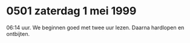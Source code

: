 # 0501 zaterdag 1 mei 1999
06:14 uur. We beginnen goed met twee uur lezen. Daarna hardlopen en ontbijten.
